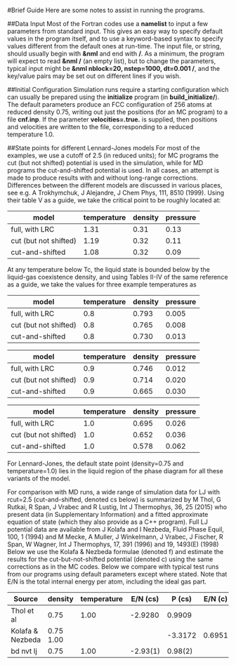 #Brief Guide
Here are some notes to assist in running the programs.

##Data Input
Most of the Fortran codes use a **namelist** to input a few parameters from standard input.
This gives an easy way to specify default values in the program itself, and to use a 
keyword-based syntax to specify values different from the default ones at run-time.
The input file, or string, should usually begin with **&nml** and end with **/**.
As a minimum, the program will expect to read **&nml /** (an empty list), but to
change the parameters, typical input might be **&nml nblock=20, nstep=1000, dt=0.001 /**,
and the key/value pairs may be set out on different lines if you wish.

##Initial Configuration
Simulation runs require a starting configuration which can usually be prepared using
the **initialize** program (in **build_initialize/**).
The default parameters produce an FCC configuration of 256 atoms at reduced density 0.75,
writing out just the positions (for an MC program) to a file **cnf.inp**.
If the parameter **velocities=.true.** is supplied, then positions and velocities are
written to the file, corresponding to a reduced temperature 1.0.

##State points for different Lennard-Jones models
For most of the examples, we use a cutoff of 2.5 (in reduced units);
for MC programs the cut (but not shifted) potential is used in the simulation,
while for MD programs the cut-and-shifted potential is used.
In all cases, an attempt is made to produce results with and without long-range corrections.
Differences between the different models are discussed in various places,
see e.g. A Trokhymchuk, J Alejandre, J Chem Phys, 111, 8510 (1999).
Using their table V as a guide, we take the critical point to be roughly located at:

model                 | temperature | density | pressure
-----                 | ----------- | ------- | --------
full, with LRC        | 1.31        | 0.31    | 0.13
cut (but not shifted) | 1.19        | 0.32    | 0.11
cut-and-shifted       | 1.08        | 0.32    | 0.09

At any temperature below Tc, the liquid state is bounded below by the
liquid-gas coexistence density, and using Tables II-IV of the same reference as a guide,
we take the values for three example temperatures as

model                 | temperature | density | pressure
-----                 | ----------- | ------- | --------
full, with LRC        | 0.8 | 0.793 | 0.005
cut (but not shifted) | 0.8 | 0.765 | 0.008
cut-and-shifted       | 0.8 | 0.730 | 0.013

model                 | temperature | density | pressure
-----                 | ----------- | ------- | --------
full, with LRC        | 0.9 | 0.746 | 0.012
cut (but not shifted) | 0.9 | 0.714 | 0.020
cut-and-shifted       | 0.9 | 0.665 | 0.030

model                 | temperature | density | pressure
-----                 | ----------- | ------- | --------
full, with LRC        | 1.0 | 0.695 | 0.026
cut (but not shifted) | 1.0 | 0.652 | 0.036
cut-and-shifted       | 1.0 | 0.578 | 0.062

For Lennard-Jones, the default state point (density=0.75 and temperature=1.0) 
lies in the liquid region of the phase diagram for all these variants of the model. 

For comparison with MD runs, a wide range of simulation data for LJ with 
rcut=2.5 (cut-and-shifted, denoted cs below) is summarized by
M Thol, G Rutkai, R Span, J Vrabec and R Lustig, Int J Thermophys, 36, 25 (2015)
who present data (in Supplementary Information) and a fitted approximate 
equation of state (which they also provide as a C++ program). 
Full LJ potential data are available from
J Kolafa and I Nezbeda, Fluid Phase Equil, 100, 1 (1994) and
M Mecke, A Muller, J Winkelmann, J Vrabec, J Fischer, R Span, W Wagner,
Int J Thermophys, 17, 391 (1996) and 19, 1493(E) (1998)
Below we use the Kolafa & Nezbeda formulae (denoted f) and estimate the results
for the cut-but-not-shifted potential (denoted c) using the same corrections as in the MC codes.
Below we compare with typical test runs from our programs using default parameters except where stated.
Note that E/N is the total internal energy per atom, including the ideal gas part.

Source           | density | temperature | E/N (cs) | P (cs)  | E/N (c) | P (c)  | E/N (f)  | P (f)   |
------           | ------- | ----------- | -------- | ------  | ------- | ------ | -------- | ------- |
Thol et al       |   0.75  |   1.00      | -2.9280  | 0.9909  |         |        |          |         |
Kolafa & Nezbeda |   0.75      1.00      |          |         | -3.3172 | 0.6951 | -3.7188  | 0.3939  |
bd nvt lj        |   0.75  |   1.00      | -2.93(1) | 0.98(2) |         |        | -3.73(1) | 0.38(2) |
